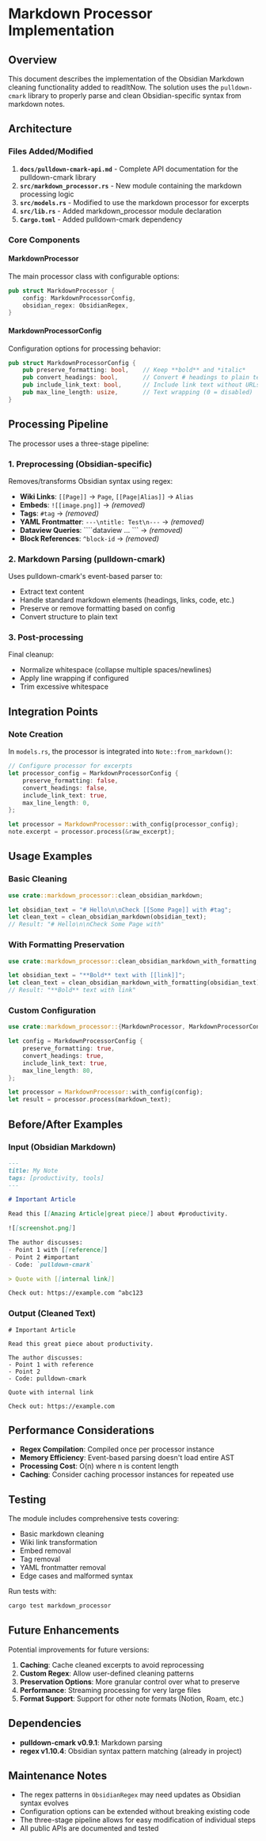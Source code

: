 # Markdown Processor Implementation

## Overview

This document describes the implementation of the Obsidian Markdown cleaning functionality added to readItNow. The solution uses the `pulldown-cmark` library to properly parse and clean Obsidian-specific syntax from markdown notes.

## Architecture

### Files Added/Modified

1. **`docs/pulldown-cmark-api.md`** - Complete API documentation for the pulldown-cmark library
2. **`src/markdown_processor.rs`** - New module containing the markdown processing logic
3. **`src/models.rs`** - Modified to use the markdown processor for excerpts
4. **`src/lib.rs`** - Added markdown_processor module declaration
5. **`Cargo.toml`** - Added pulldown-cmark dependency

### Core Components

#### MarkdownProcessor
The main processor class with configurable options:

```rust
pub struct MarkdownProcessor {
    config: MarkdownProcessorConfig,
    obsidian_regex: ObsidianRegex,
}
```

#### MarkdownProcessorConfig
Configuration options for processing behavior:

```rust
pub struct MarkdownProcessorConfig {
    pub preserve_formatting: bool,    // Keep **bold** and *italic*
    pub convert_headings: bool,       // Convert # headings to plain text
    pub include_link_text: bool,      // Include link text without URLs
    pub max_line_length: usize,       // Text wrapping (0 = disabled)
}
```

## Processing Pipeline

The processor uses a three-stage pipeline:

### 1. Preprocessing (Obsidian-specific)
Removes/transforms Obsidian syntax using regex:

- **Wiki Links**: `[[Page]]` → `Page`, `[[Page|Alias]]` → `Alias`
- **Embeds**: `![[image.png]]` → *(removed)*
- **Tags**: `#tag` → *(removed)*
- **YAML Frontmatter**: `---\ntitle: Test\n---` → *(removed)*
- **Dataview Queries**: ````dataview ... ``` → *(removed)*
- **Block References**: `^block-id` → *(removed)*

### 2. Markdown Parsing (pulldown-cmark)
Uses pulldown-cmark's event-based parser to:

- Extract text content
- Handle standard markdown elements (headings, links, code, etc.)
- Preserve or remove formatting based on config
- Convert structure to plain text

### 3. Post-processing
Final cleanup:

- Normalize whitespace (collapse multiple spaces/newlines)
- Apply line wrapping if configured
- Trim excessive whitespace

## Integration Points

### Note Creation
In `models.rs`, the processor is integrated into `Note::from_markdown()`:

```rust
// Configure processor for excerpts
let processor_config = MarkdownProcessorConfig {
    preserve_formatting: false,
    convert_headings: false,
    include_link_text: true,
    max_line_length: 0,
};

let processor = MarkdownProcessor::with_config(processor_config);
note.excerpt = processor.process(&raw_excerpt);
```

## Usage Examples

### Basic Cleaning
```rust
use crate::markdown_processor::clean_obsidian_markdown;

let obsidian_text = "# Hello\n\nCheck [[Some Page]] with #tag";
let clean_text = clean_obsidian_markdown(obsidian_text);
// Result: "# Hello\n\nCheck Some Page with"
```

### With Formatting Preservation
```rust
use crate::markdown_processor::clean_obsidian_markdown_with_formatting;

let obsidian_text = "**Bold** text with [[link]]";
let clean_text = clean_obsidian_markdown_with_formatting(obsidian_text);
// Result: "**Bold** text with link"
```

### Custom Configuration
```rust
use crate::markdown_processor::{MarkdownProcessor, MarkdownProcessorConfig};

let config = MarkdownProcessorConfig {
    preserve_formatting: true,
    convert_headings: true,
    include_link_text: true,
    max_line_length: 80,
};

let processor = MarkdownProcessor::with_config(config);
let result = processor.process(markdown_text);
```

## Before/After Examples

### Input (Obsidian Markdown)
```markdown
---
title: My Note
tags: [productivity, tools]
---

# Important Article

Read this [[Amazing Article|great piece]] about #productivity.

![[screenshot.png]]

The author discusses:
- Point 1 with [[reference]]
- Point 2 #important
- Code: `pulldown-cmark`

> Quote with [[internal link]]

Check out: https://example.com ^abc123
```

### Output (Cleaned Text)
```
# Important Article

Read this great piece about productivity.

The author discusses:
- Point 1 with reference
- Point 2
- Code: pulldown-cmark

Quote with internal link

Check out: https://example.com
```

## Performance Considerations

- **Regex Compilation**: Compiled once per processor instance
- **Memory Efficiency**: Event-based parsing doesn't load entire AST
- **Processing Cost**: O(n) where n is content length
- **Caching**: Consider caching processor instances for repeated use

## Testing

The module includes comprehensive tests covering:

- Basic markdown cleaning
- Wiki link transformation
- Embed removal
- Tag removal
- YAML frontmatter removal
- Edge cases and malformed syntax

Run tests with:
```bash
cargo test markdown_processor
```

## Future Enhancements

Potential improvements for future versions:

1. **Caching**: Cache cleaned excerpts to avoid reprocessing
2. **Custom Regex**: Allow user-defined cleaning patterns
3. **Preservation Options**: More granular control over what to preserve
4. **Performance**: Streaming processing for very large files
5. **Format Support**: Support for other note formats (Notion, Roam, etc.)

## Dependencies

- **pulldown-cmark v0.9.1**: Markdown parsing
- **regex v1.10.4**: Obsidian syntax pattern matching (already in project)

## Maintenance Notes

- The regex patterns in `ObsidianRegex` may need updates as Obsidian syntax evolves
- Configuration options can be extended without breaking existing code
- The three-stage pipeline allows for easy modification of individual steps
- All public APIs are documented and tested

